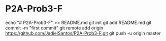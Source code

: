 # P2A-Prob3-F
echo "# P2A-Prob3-F" >> README.md
git init
git add README.md
git commit -m "first commit"
git remote add origin https://github.com/JadielSantos/P2A-Prob3-F.git
git push -u origin master
